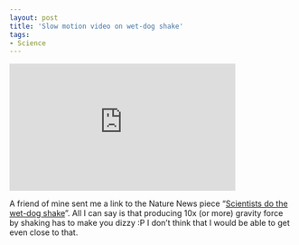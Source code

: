 ```yaml
---
layout: post
title: 'Slow motion video on wet-dog shake'
tags:
- Science
---
```

<iframe width="400" height="225" src="http://www.youtube.com/embed/AFzWJ6P2iyY?rel0" frameborder="0" ></iframe><br/><p>A friend of mine sent me a link to the Nature News piece &#8220;<a href="http://www.nature.com/news/scientists-do-the-wet-dog-shake-1.11177">Scientists do the wet-dog shake</a>&#8221;. All I can say is that producing 10x (or more) gravity force by shaking has to make you dizzy :P I don&#8217;t think that I would be able to get even close to that.</p>
